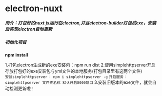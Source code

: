 # electron-nuxt
##### 简介：打包好的nuxt.js运行在electron,并且electron-builder打包成exe，安装后实现electron自动更新

##### 初始化项目
**npm install**

1.打包electron生成新的exe安装包：npm run dist
2.使用simplehttpserver开启存放打包好的exe安装包与yml文件的本地服务(打包目录里有这两个文件)
<br/>
        `安装simplehttpserver： npm i simplehttpserver -g`
        `开启服务：simplehttpserver 文件夹名称 默认开启8000端口`
3.安装旧版本的exe文件，就会自动检测更新啦！
